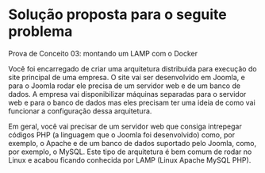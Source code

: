 # Solução proposta para o seguite problema
Prova de Conceito 03: montando um LAMP com o Docker

Você foi encarregado de criar uma arquitetura distribuida para execução do site principal de uma empresa. O site vai ser desenvolvido em Joomla, e para o Joomla rodar ele precisa de um servidor web e de um banco de dados. A empresa vai disponibilizar máquinas separadas para o servidor web e para o banco de dados mas eles precisam ter uma ideia de como vai funcionar a configuração dessa arquitetura.

Em geral, você vai precisar de um servidor web que consiga intrepegar códigos PHP (a linguagem que o Joomla foi desenvolvido) como, por exemplo, o Apache e de um banco de dados suportado pelo Joomla, como, por exemplo, o MySQL. Este tipo de arquitetura é bem comum de rodar no Linux e acabou ficando conhecida por LAMP (Linux Apache MySQL PHP).
